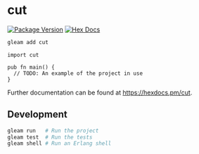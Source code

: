 # cut

[![Package Version](https://img.shields.io/hexpm/v/cut)](https://hex.pm/packages/cut)
[![Hex Docs](https://img.shields.io/badge/hex-docs-ffaff3)](https://hexdocs.pm/cut/)

```sh
gleam add cut
```
```gleam
import cut

pub fn main() {
  // TODO: An example of the project in use
}
```

Further documentation can be found at <https://hexdocs.pm/cut>.

## Development

```sh
gleam run   # Run the project
gleam test  # Run the tests
gleam shell # Run an Erlang shell
```

